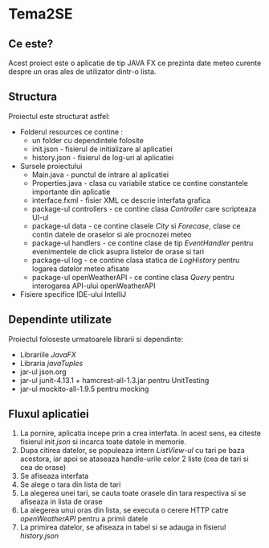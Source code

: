 # Tema2SE

## Ce este?

  Acest proiect este o aplicatie de tip JAVA FX ce prezinta date meteo curente despre un oras ales de utilizator dintr-o lista.
  
## Structura

  Proiectul este structurat astfel:
  
  - Folderul resources ce contine :
    - un folder cu dependintele folosite
    - init.json - fisierul de initializare al aplicatiei
    - history.json - fisierul de log-uri al aplicatiei
  - Sursele proiectului
    - Main.java - punctul de intrare al aplicatiei
    - Properties.java - clasa cu variabile statice ce contine constantele importante din aplicatie
    - interface.fxml - fisier XML ce descrie interfata grafica
    - package-ul controllers - ce contine clasa *Controller* care scripteaza UI-ul
    - package-ul data - ce contine clasele *City* si *Forecase*, clase ce contin datele de oraselor si ale procnozei meteo
    - package-ul handlers - ce contine clase de tip *EventHandler<MouseEvent>* pentru evenimentele de click asupra listelor de orase si tari
    - package-ul log - ce contine clasa statica de *LogHistory* pentru logarea datelor meteo afisate
    - package-ul openWeatherAPI - ce contine clasa *Query* pentru interogarea API-ului openWeatherAPI
  - Fisiere specifice IDE-ului IntelliJ
  
 ## Dependinte utilizate
 
  Proiectul foloseste urmatoarele librarii si dependinte:
  
  - Librariile *JavaFX*
  - Libraria *javaTuples*
  - jar-ul json.org
  - jar-ul junit-4.13.1 + hamcrest-all-1.3.jar pentru UnitTesting
  - jar-ul mockito-all-1.9.5 pentru mocking
  
## Fluxul aplicatiei

  1. La pornire, aplicatia incepe prin a crea interfata. In acest sens, ea citeste fisierul *init.json* si incarca toate datele in memorie.
  2. Dupa citirea datelor, se populeaza intern *ListView-ul* cu tari pe baza acestora, iar apoi se ataseaza handle-urile celor 2 liste (cea de tari si cea de orase)
  3. Se afiseaza interfata
  4. Se alege o tara din lista de tari
  5. La alegerea unei tari, se cauta toate orasele din tara respectiva si se afiseaza in lista de orase
  6. La alegerea unui oras din lista, se executa o cerere HTTP catre *openWeatherAPI* pentru a primii datele
  7. La primirea datelor, se afiseaza in tabel si se adauga in fisierul *history.json*
